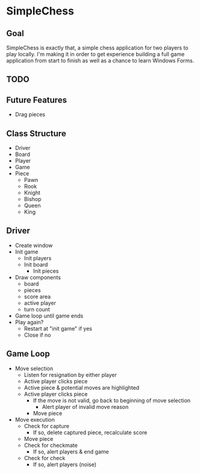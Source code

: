 # SimpleChess

## Goal
SimpleChess is exactly that, a simple chess application for two players to play locally. I'm making it in order to get experience building a full game application from start to finish as well as a chance to learn Windows Forms.

## TODO

## Future Features
- Drag pieces 

## Class Structure
- Driver
- Board
- Player
- Game
- Piece
    - Pawn
    - Rook
    - Knight
    - Bishop
    - Queen
    - King

## Driver
- Create window
- Init game
    - Init players
    - Init board
        - Init pieces
- Draw components
    - board
    - pieces
    - score area
    - active player
    - turn count
- Game loop until game ends
- Play again?
    - Restart at "init game" if yes
    - Close if no

## Game Loop
- Move selection
    - Listen for resignation by either player
    - Active player clicks piece
    - Active piece & potential moves are highlighted
    - Active player clicks piece
        - If the move is not valid, go back to beginning of move selection
            - Alert player of invalid move reason
        - Move piece
- Move execution
    - Check for capture
        - If so, delete captured piece, recalculate score
    - Move piece
    - Check for checkmate
        - If so, alert players & end game
    - Check for check
        - If so, alert players (noise)
    